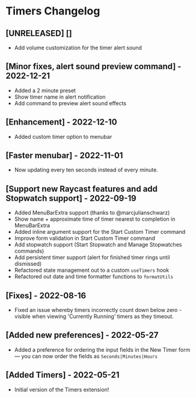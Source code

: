 # Timers Changelog

## [UNRELEASED] []

- Add volume customization for the timer alert sound

## [Minor fixes, alert sound preview command] - 2022-12-21

- Added a 2 minute preset
- Show timer name in alert notification
- Add command to preview alert sound effects

## [Enhancement] - 2022-12-10

- Added custom timer option to menubar

## [Faster menubar] - 2022-11-01

- Now updating every ten seconds instead of every minute.

## [Support new Raycast features and add Stopwatch support] - 2022-09-19

- Added MenuBarExtra support (thanks to @marcjulianschwarz)
- Show name + approximate time of timer nearest to completion in MenuBarExtra
- Added inline argument support for the Start Custom Timer command
- Improve form validation in Start Custom Timer command
- Add stopwatch support (Start Stopwatch and Manage Stopwatches commands)
- Add persistent timer support (alert for finished timer rings until dismissed)
- Refactored state management out to a custom `useTimers` hook
- Refactored out date and time formatter functions to `formatUtils`

## [Fixes] - 2022-08-16

- Fixed an issue whereby timers incorrectly count down below zero - visible when viewing 'Currently Running' timers as they timeout.

## [Added new preferences] - 2022-05-27

- Added a preference for ordering the input fields in the New Timer form — you can now order the fields as `Seconds|Minutes|Hours`

## [Added Timers] - 2022-05-21

- Initial version of the Timers extension!
